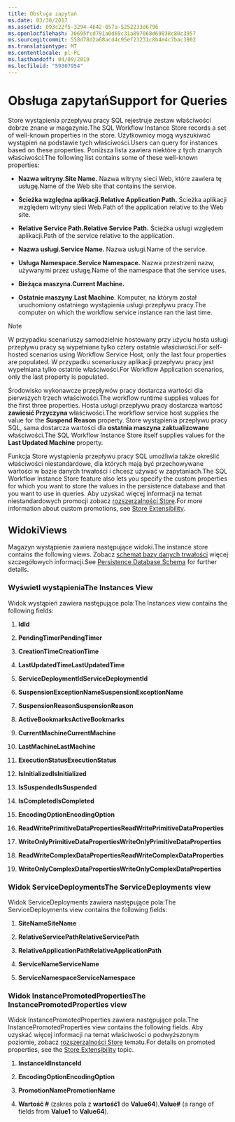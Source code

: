 ```yaml
---
title: Obsługa zapytań
ms.date: 03/30/2017
ms.assetid: 093c22f5-3294-4642-857a-5252233d6796
ms.openlocfilehash: 30695fcd791a0d69c31a897068d69838c80c3957
ms.sourcegitcommit: 558d78d2a68acd4c95ef23231c8b4e4c7bac3902
ms.translationtype: MT
ms.contentlocale: pl-PL
ms.lasthandoff: 04/09/2019
ms.locfileid: "59307954"
---
```

# <a name="support-for-queries"></a><span data-ttu-id="101bc-102">Obsługa zapytań</span><span class="sxs-lookup"><span data-stu-id="101bc-102">Support for Queries</span></span>
<span data-ttu-id="101bc-103">Store wystąpienia przepływu pracy SQL rejestruje zestaw właściwości dobrze znane w magazynie.</span><span class="sxs-lookup"><span data-stu-id="101bc-103">The SQL Workflow Instance Store records a set of well-known properties in the store.</span></span> <span data-ttu-id="101bc-104">Użytkownicy mogą wyszukiwać wystąpień na podstawie tych właściwości.</span><span class="sxs-lookup"><span data-stu-id="101bc-104">Users can query for instances based on these properties.</span></span> <span data-ttu-id="101bc-105">Poniższa lista zawiera niektóre z tych znanych właściwości:</span><span class="sxs-lookup"><span data-stu-id="101bc-105">The following list contains some of these well-known properties:</span></span>  
  
-   **<span data-ttu-id="101bc-106">Nazwa witryny.</span><span class="sxs-lookup"><span data-stu-id="101bc-106">Site Name.</span></span>** <span data-ttu-id="101bc-107">Nazwa witryny sieci Web, które zawiera tę usługę.</span><span class="sxs-lookup"><span data-stu-id="101bc-107">Name of the Web site that contains the service.</span></span>  
  
-   **<span data-ttu-id="101bc-108">Ścieżka względna aplikacji.</span><span class="sxs-lookup"><span data-stu-id="101bc-108">Relative Application Path.</span></span>** <span data-ttu-id="101bc-109">Ścieżka aplikacji względem witryny sieci Web.</span><span class="sxs-lookup"><span data-stu-id="101bc-109">Path of the application relative to the Web site.</span></span>  
  
-   **<span data-ttu-id="101bc-110">Relative Service Path.</span><span class="sxs-lookup"><span data-stu-id="101bc-110">Relative Service Path.</span></span>** <span data-ttu-id="101bc-111">Ścieżka usługi względem aplikacji.</span><span class="sxs-lookup"><span data-stu-id="101bc-111">Path of the service relative to the application.</span></span>  
  
-   **<span data-ttu-id="101bc-112">Nazwa usługi.</span><span class="sxs-lookup"><span data-stu-id="101bc-112">Service Name.</span></span>** <span data-ttu-id="101bc-113">Nazwa usługi.</span><span class="sxs-lookup"><span data-stu-id="101bc-113">Name of the service.</span></span>  
  
-   **<span data-ttu-id="101bc-114">Usługa Namespace.</span><span class="sxs-lookup"><span data-stu-id="101bc-114">Service Namespace.</span></span>** <span data-ttu-id="101bc-115">Nazwa przestrzeni nazw, używanymi przez usługę.</span><span class="sxs-lookup"><span data-stu-id="101bc-115">Name of the namespace that the service uses.</span></span>  
  
-   **<span data-ttu-id="101bc-116">Bieżąca maszyna.</span><span class="sxs-lookup"><span data-stu-id="101bc-116">Current Machine.</span></span>**  
  
-   <span data-ttu-id="101bc-117">**Ostatnie maszyny**.</span><span class="sxs-lookup"><span data-stu-id="101bc-117">**Last Machine**.</span></span> <span data-ttu-id="101bc-118">Komputer, na którym został uruchomiony ostatniego wystąpienia usługi przepływu pracy.</span><span class="sxs-lookup"><span data-stu-id="101bc-118">The computer on which the workflow service instance ran the last time.</span></span>  
  
> [!NOTE]
>  <span data-ttu-id="101bc-119">W przypadku scenariuszy samodzielnie hostowany przy użyciu hosta usługi przepływu pracy są wypełniane tylko cztery ostatnie właściwości.</span><span class="sxs-lookup"><span data-stu-id="101bc-119">For self-hosted scenarios using Workflow Service Host, only the last four properties are populated.</span></span> <span data-ttu-id="101bc-120">W przypadku scenariuszy aplikacji przepływu pracy jest wypełniana tylko ostatnie właściwości.</span><span class="sxs-lookup"><span data-stu-id="101bc-120">For Workflow Application scenarios, only the last property is populated.</span></span>  
  
 <span data-ttu-id="101bc-121">Środowisko wykonawcze przepływów pracy dostarcza wartości dla pierwszych trzech właściwości.</span><span class="sxs-lookup"><span data-stu-id="101bc-121">The workflow runtime supplies values for the first three properties.</span></span> <span data-ttu-id="101bc-122">Hosta usługi przepływu pracy dostarcza wartość **zawiesić Przyczyna** właściwości.</span><span class="sxs-lookup"><span data-stu-id="101bc-122">The workflow service host supplies the value for the **Suspend Reason** property.</span></span> <span data-ttu-id="101bc-123">Store wystąpienia przepływu pracy SQL, sama dostarcza wartości dla **ostatnia maszyna zaktualizowane** właściwości.</span><span class="sxs-lookup"><span data-stu-id="101bc-123">The SQL Workflow Instance Store itself supplies values for the **Last Updated Machine** property.</span></span>  
  
 <span data-ttu-id="101bc-124">Funkcja Store wystąpienia przepływu pracy SQL umożliwia także określić właściwości niestandardowe, dla których mają być przechowywane wartości w bazie danych trwałości i chcesz używać w zapytaniach.</span><span class="sxs-lookup"><span data-stu-id="101bc-124">The SQL Workflow Instance Store feature also lets you specify the custom properties for which you want to store the values in the persistence database and that you want to use in queries.</span></span> <span data-ttu-id="101bc-125">Aby uzyskać więcej informacji na temat niestandardowych promocji zobacz [rozszerzalności Store](store-extensibility.md).</span><span class="sxs-lookup"><span data-stu-id="101bc-125">For more information about custom promotions, see [Store Extensibility](store-extensibility.md).</span></span>  
  
## <a name="views"></a><span data-ttu-id="101bc-126">Widoki</span><span class="sxs-lookup"><span data-stu-id="101bc-126">Views</span></span>  
 <span data-ttu-id="101bc-127">Magazyn wystąpienie zawiera następujące widoki.</span><span class="sxs-lookup"><span data-stu-id="101bc-127">The instance store contains the following views.</span></span> <span data-ttu-id="101bc-128">Zobacz [schemat bazy danych trwałości](persistence-database-schema.md) więcej szczegółowych informacji.</span><span class="sxs-lookup"><span data-stu-id="101bc-128">See [Persistence Database Schema](persistence-database-schema.md) for further details.</span></span>  
  
### <a name="the-instances-view"></a><span data-ttu-id="101bc-129">Wyświetl wystąpienia</span><span class="sxs-lookup"><span data-stu-id="101bc-129">The Instances View</span></span>  
 <span data-ttu-id="101bc-130">Widok wystąpień zawiera następujące pola:</span><span class="sxs-lookup"><span data-stu-id="101bc-130">The Instances view contains the following fields:</span></span>  
  
1. **<span data-ttu-id="101bc-131">Id</span><span class="sxs-lookup"><span data-stu-id="101bc-131">Id</span></span>**  
  
2. **<span data-ttu-id="101bc-132">PendingTimer</span><span class="sxs-lookup"><span data-stu-id="101bc-132">PendingTimer</span></span>**  
  
3. **<span data-ttu-id="101bc-133">CreationTime</span><span class="sxs-lookup"><span data-stu-id="101bc-133">CreationTime</span></span>**  
  
4. **<span data-ttu-id="101bc-134">LastUpdatedTime</span><span class="sxs-lookup"><span data-stu-id="101bc-134">LastUpdatedTime</span></span>**  
  
5. **<span data-ttu-id="101bc-135">ServiceDeploymentId</span><span class="sxs-lookup"><span data-stu-id="101bc-135">ServiceDeploymentId</span></span>**  
  
6. **<span data-ttu-id="101bc-136">SuspensionExceptionName</span><span class="sxs-lookup"><span data-stu-id="101bc-136">SuspensionExceptionName</span></span>**  
  
7. **<span data-ttu-id="101bc-137">SuspensionReason</span><span class="sxs-lookup"><span data-stu-id="101bc-137">SuspensionReason</span></span>**  
  
8. **<span data-ttu-id="101bc-138">ActiveBookmarks</span><span class="sxs-lookup"><span data-stu-id="101bc-138">ActiveBookmarks</span></span>**  
  
9. **<span data-ttu-id="101bc-139">CurrentMachine</span><span class="sxs-lookup"><span data-stu-id="101bc-139">CurrentMachine</span></span>**  
  
10. **<span data-ttu-id="101bc-140">LastMachine</span><span class="sxs-lookup"><span data-stu-id="101bc-140">LastMachine</span></span>**  
  
11. **<span data-ttu-id="101bc-141">ExecutionStatus</span><span class="sxs-lookup"><span data-stu-id="101bc-141">ExecutionStatus</span></span>**  
  
12. **<span data-ttu-id="101bc-142">IsInitialized</span><span class="sxs-lookup"><span data-stu-id="101bc-142">IsInitialized</span></span>**  
  
13. **<span data-ttu-id="101bc-143">IsSuspended</span><span class="sxs-lookup"><span data-stu-id="101bc-143">IsSuspended</span></span>**  
  
14. **<span data-ttu-id="101bc-144">IsCompleted</span><span class="sxs-lookup"><span data-stu-id="101bc-144">IsCompleted</span></span>**  
  
15. **<span data-ttu-id="101bc-145">EncodingOption</span><span class="sxs-lookup"><span data-stu-id="101bc-145">EncodingOption</span></span>**  
  
16. **<span data-ttu-id="101bc-146">ReadWritePrimitiveDataProperties</span><span class="sxs-lookup"><span data-stu-id="101bc-146">ReadWritePrimitiveDataProperties</span></span>**  
  
17. **<span data-ttu-id="101bc-147">WriteOnlyPrimitiveDataProperties</span><span class="sxs-lookup"><span data-stu-id="101bc-147">WriteOnlyPrimitiveDataProperties</span></span>**  
  
18. **<span data-ttu-id="101bc-148">ReadWriteComplexDataProperties</span><span class="sxs-lookup"><span data-stu-id="101bc-148">ReadWriteComplexDataProperties</span></span>**  
  
19. **<span data-ttu-id="101bc-149">WriteOnlyComplexDataProperties</span><span class="sxs-lookup"><span data-stu-id="101bc-149">WriteOnlyComplexDataProperties</span></span>**  
  
### <a name="the-servicedeployments-view"></a><span data-ttu-id="101bc-150">Widok ServiceDeployments</span><span class="sxs-lookup"><span data-stu-id="101bc-150">The ServiceDeployments view</span></span>  
 <span data-ttu-id="101bc-151">Widok ServiceDeployments zawiera następujące pola:</span><span class="sxs-lookup"><span data-stu-id="101bc-151">The ServiceDeployments view contains the following fields:</span></span>  
  
1. **<span data-ttu-id="101bc-152">SiteName</span><span class="sxs-lookup"><span data-stu-id="101bc-152">SiteName</span></span>**  
  
2. **<span data-ttu-id="101bc-153">RelativeServicePath</span><span class="sxs-lookup"><span data-stu-id="101bc-153">RelativeServicePath</span></span>**  
  
3. **<span data-ttu-id="101bc-154">RelativeApplicationPath</span><span class="sxs-lookup"><span data-stu-id="101bc-154">RelativeApplicationPath</span></span>**  
  
4. **<span data-ttu-id="101bc-155">ServiceName</span><span class="sxs-lookup"><span data-stu-id="101bc-155">ServiceName</span></span>**  
  
5. **<span data-ttu-id="101bc-156">ServiceNamespace</span><span class="sxs-lookup"><span data-stu-id="101bc-156">ServiceNamespace</span></span>**  
  
### <a name="the-instancepromotedproperties-view"></a><span data-ttu-id="101bc-157">Widok InstancePromotedProperties</span><span class="sxs-lookup"><span data-stu-id="101bc-157">The InstancePromotedProperties view</span></span>  
 <span data-ttu-id="101bc-158">Widok InstancePromotedProperties zawiera następujące pola.</span><span class="sxs-lookup"><span data-stu-id="101bc-158">The InstancePromotedProperties view contains the following fields.</span></span> <span data-ttu-id="101bc-159">Aby uzyskać więcej informacji na temat właściwości o podwyższonym poziomie, zobacz [rozszerzalności Store](store-extensibility.md) tematu.</span><span class="sxs-lookup"><span data-stu-id="101bc-159">For details on promoted properties, see the [Store Extensibility](store-extensibility.md) topic.</span></span>  
  
1. **<span data-ttu-id="101bc-160">InstanceId</span><span class="sxs-lookup"><span data-stu-id="101bc-160">InstanceId</span></span>**  
  
2. **<span data-ttu-id="101bc-161">EncodingOption</span><span class="sxs-lookup"><span data-stu-id="101bc-161">EncodingOption</span></span>**  
  
3. **<span data-ttu-id="101bc-162">PromotionName</span><span class="sxs-lookup"><span data-stu-id="101bc-162">PromotionName</span></span>**  
  
4. <span data-ttu-id="101bc-163">**Wartość #** (zakres pola z **wartość1** do **Value64**).</span><span class="sxs-lookup"><span data-stu-id="101bc-163">**Value#** (a range of fields from **Value1** to **Value64**).</span></span>
